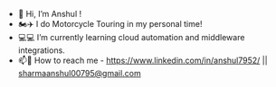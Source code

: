 - 👋 Hi, I’m Anshul !
- 🏍✈ I do Motorcycle Touring in my personal time!
- 💻💻 I’m currently learning cloud automation and middleware integrations.
- 📫📧 How to reach me - https://www.linkedin.com/in/anshul7952/ || sharmaanshul00795@gmail.com

<!---
EngineerOnTravel/EngineerOnTravel is a ✨ special ✨ repository because its `README.md` (this file) appears on your GitHub profile.
You can click the Preview link to take a look at your changes.
--->
